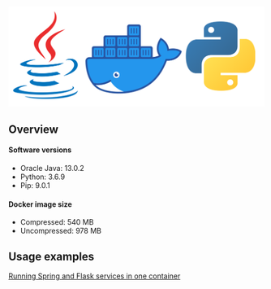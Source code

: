 ![Project's logo](resources/logo.png)
## Overview
#### Software versions
* Oracle Java: 13.0.2
* Python: 3.6.9
* Pip: 9.0.1
#### Docker image size
* Compressed: 540 MB
* Uncompressed: 978 MB
## Usage examples
[Running Spring and Flask services in one container](examples/spring_and_flask_services)
